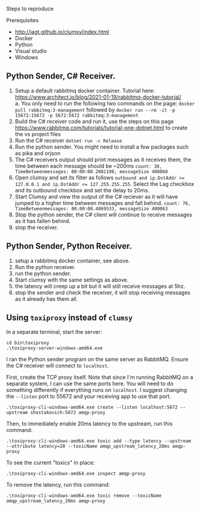 Steps to reproduce

Prerequisites
- http://jagt.github.io/clumsy/index.html
- Docker
- Python
- Visual studio
- Windows

## Python Sender, C# Receiver.

1. Setup a default rabbitmq docker container. Tutorial here: https://www.architect.io/blog/2021-01-19/rabbitmq-docker-tutorial/  
  a. You only need to run the following two commands on the page: `docker pull rabbitmq:3-management`  followed by `docker run --rm -it -p 15672:15672 -p 5672:5672 rabbitmq:3-management`
2. Build the C# receiver code and run it, use the steps on this page https://www.rabbitmq.com/tutorials/tutorial-one-dotnet.html to create the vs project files
3. Run the C# receiver `dotnet run -c Release`
4. Run the python sender. You might need to install a few packages such as pika and orjson
5. The C# receivers output should print messages as it receives them, the time between each message should be ~200ms  `count: 38, TimeBetweenmessages: 00:00:00.2081190, messageSize 400060`
6. Open clumsy and set its filter as follows `outbound and ip.DstAddr >= 127.0.0.1 and ip.DstAddr <= 127.255.255.255`.  Select the Lag checkbox and its outbound checkbox and set the delay to 20ms.
7. Start Clumsy and view the output of the C# reciever as it will have jumped to a higher time between messages and fall behind. `count: 76, TimeBetweenmessages: 00:00:00.4869533, messageSize 400063` 
8. Stop the python sender, the C# client will continue to receive messages as it has fallen behind. 
9. stop the receiver.

## Python Sender, Python Receiver.
1. setup a rabbitmq docker container, see above.
2. Run the python receiver.
3. run the python sender.
4. Start clumsy with the same settings as above.
5. the latency will creep up a bit but it will still receive messages at 5hz. 
6. stop the sender and check the receiver, it will stop receiving messages as it already has them all.

## Using `toxiproxy` instead of `clumsy`

In a separate terminal, start the server:

```
cd bin\toxiproxy
.\toxiproxy-server-windows-amd64.exe
```

I ran the Python sender program on the same server as RabbitMQ. Ensure the C# receiver will connect to `localhost`.

First, create the TCP proxy itself. Note that since I'm running RabbitMQ on a separate system, I can use the same ports here. You will need to do something differently if everything runs on `localhost`. I suggest changing the `--listen` port to 55672 and your receiving app to use that port.

```
.\toxiproxy-cli-windows-amd64.exe create --listen localhost:5672 --upstream shostakovich:5672 amqp-proxy
```

Then, to immediately enable 20ms latency to the upstream, run this command:

```
.\toxiproxy-cli-windows-amd64.exe toxic add --type latency --upstream --attribute latency=20 --toxicName amqp_upstream_latency_20ms amqp-proxy
```

To see the current "toxics" in place:

```
.\toxiproxy-cli-windows-amd64.exe inspect amqp-proxy
```

To remove the latency, run this command:

```
.\toxiproxy-cli-windows-amd64.exe toxic remove --toxicName amqp_upstream_latency_20ms amqp-proxy
```
